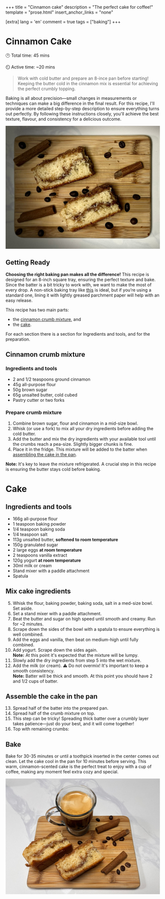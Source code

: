 +++
title = "Cinnamon cake"
description = "The perfect cake for coffee!"
template = "prose.html"
insert_anchor_links = "none"

[extra]
lang = 'en'
comment = true
tags = ["baking"]
+++

# Cinnamon Cake

🕑 Total time: 45 mins

⏲️ Active time: ~20 mins

> Work with cold butter and prepare an 8-ince pan before starting! Keeping the butter cold in the cinnamon mix is essential for achieving the perfect crumbly topping.


Baking is all about precision—small changes in measurements or techniques can make a big difference in the final result. For this recipe, I'll provide a more detailed step-by-step description to ensure everything turns out perfectly. By following these instructions closely, you'll achieve the best texture, flavour, and consistency for a delicious outcome.

![cinnamoncake](cinnamoncake_up.jpeg)

## Getting Ready

**Choosing the right baking pan makes all the difference!** This recipe is designed for an 8-inch square tray, ensuring the perfect texture and bake. Since the batter is a bit tricky to work with, we want to make the most of every drop. A non-stick baking tray like [this](https://www.canadiantire.ca/en/pdp/paderno-professional-non-stick-square-cake-pan-8-x-8-in-1422884p.html) is ideal, but if you’re using a standard one, lining it with lightly greased parchment paper will help with an easy release. 

This recipe has two main parts:
- the [cinnamon crumb mixture](#cinnamon-crumb-mixture), and
- the [cake](cake).

For each section there is a section for Ingredients and tools, and for the preparation.

## Cinnamon crumb mixture


### Ingredients and tools

- 2 and 1/2 teaspoons ground cinnamon
- 45g all-purpose flour
- 50g brown sugar
- 65g unsalted butter, cold cubed
- Pastry cutter or two forks


### Prepare crumb mixture

1. Combine brown sugar, flour and cinnamon in a mid-size bowl.
2. Whisk (or use a fork) to mix all your dry ingredients before adding the cold butter. 
3. Add the butter and mix the dry ingredients with your available tool until the crumbs reach a pea-size. Slightly bigger chunks is fine. 
4. Place it in the fridge. This mixture will be added to the batter when [assembling the cake in the pan](#assemble-the-cake-in-the-pan).

**Note:** It's key to leave the mixture refrigerated. A crucial step in this recipe is ensuring the butter stays cold before baking.


# Cake

## Ingredients and tools

- 166g all-purpose flour
- 1 teaspoon baking powder
- 1/4 teaspoon baking soda
- 1/4 teaspoon salt
- 113g unsalted butter, **softened to room temperature**
- 150g granulated sugar
- 2 large eggs **at room temperature**
- 2 teaspoons vanilla extract
- 120g yogurt **at room temperature**
- 30ml milk or cream
- Stand mixer with a paddle attachment
- Spatula

## Mix cake ingredients

5. Whisk the flour, baking powder, baking soda, salt in a med-size bowl. Set aside.
6. Set a stand mixer with a paddle attachment.
7. Beat the butter and sugar on high speed until smooth and creamy. Run for ~2 minutes.
8. Scrape down the sides of the bowl with a spatula to ensure everything is well combined.
9. Add the eggs and vanilla, then beat on medium-high until fully combined.
10. Add yogurt. Scrape down the sides again.
    <br> **Note:** At this point it's expected that the mixture will be lumpy.
11. Slowly add the dry ingredients from step 5 into the wet mixture.
12. Add the milk (or cream). :warning: Do not overmix! It's important to keep a smooth consistency.
    <br> **Note:** Batter will be thick and smooth. At this point you should have 2 and 1/2 cups of batter.

## Assemble the cake in the pan

13. Spread half of the batter into the prepared pan.
14. Spread half of the crumb mixture on top.
15. This step can be tricky! Spreading thick batter over a crumbly layer takes patience—just do your best, and it will come together!
16. Top with remaining crumbs:

## Bake

Bake for 30-35 minutes or until a toothpick inserted in the center comes out clean. Let the cake cool in the pan for 10 minutes before serving. This warm, cinnamon-scented cake is the perfect treat to enjoy with a cup of coffee, making any moment feel extra cozy and special.
 
![cinnamoncakecofee](cinnamoncake_wcoffee.jpeg)